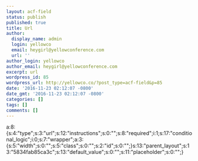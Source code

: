 ```yaml
---
layout: acf-field
status: publish
published: true
title: Url
author:
  display_name: admin
  login: yellowco
  email: heygirl@yellowconference.com
  url: ''
author_login: yellowco
author_email: heygirl@yellowconference.com
excerpt: url
wordpress_id: 85
wordpress_url: http://yellowco.co/?post_type=acf-field&p=85
date: '2016-11-23 02:12:07 -0800'
date_gmt: '2016-11-23 02:12:07 -0800'
categories: []
tags: []
comments: []
---
```

<p>a:8:{s:4:"type";s:3:"url";s:12:"instructions";s:0:"";s:8:"required";i:1;s:17:"conditional_logic";i:0;s:7:"wrapper";a:3:{s:5:"width";s:0:"";s:5:"class";s:0:"";s:2:"id";s:0:"";}s:13:"parent_layout";s:13:"5834fab85ca3c";s:13:"default_value";s:0:"";s:11:"placeholder";s:0:"";}</p>
